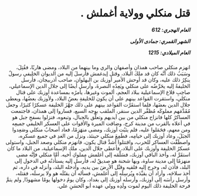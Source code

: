 <h1 dir="rtl">قتل منكلي وولاية أغملش .</h1>

<h5 dir="rtl">العام الهجري:  612

الشهر القمري: جمادى الأولى

العام الميلادي: 1215</h5>

<p dir="rtl">انهزم منكلي صاحب همذان وأصفهان والري وما بينهما من البلاد، ومضى هاربًا، فقُتِلَ، وسَبَبُ ذلك أنَّه كان قد ملكَ البلاد، وقتل إيدغمش فأُرسلَ إليه من الديوان الخليفي رسولٌ ينكِرُ ذلك عليه، وكان قد أوحش الأمير أوزبك بن البهلوان، صاحب أذربيجان، فأرسل الخليفةُ إليه يحَرِّضُه على منكلي ويَعِدُه النصرةَ، وأرسل أيضًا إلى جلال الدين الإسماعيلي، صاحِبِ قلاع الإسماعيلية ببلاد العجم، ألموت وغيرها، يأمرُه بمساعدة أوزبك على قتال منكلي، واستقرت القواعد بينهم على أن يكون للخليفةِ بعضُ البلاد، ولأوزبك بعضُها، ويعطى جلال الدين بعضَها، فلما استقَرَّت القواعد بينهم على ذلك جهَّزَ الخليفة عسكرًا كثيرًا، وجعل مُقَدَّمَهم مملوكَه مُظفَّر الدين سنقر، الملقب بوجه السبع، فساروا إلى همذان، فاجتمعت العساكرُ كلها فانزاح منكلي من بين أيديهم وتعلَّق بالجبال، وتبعوه، فنزلوا بسفحِ جبل هو في أعلاه بالقرب من مدينة كرج، وضاقت الميرة والأقوات على العسكر الخليفي جميعِه ومن معهم، فحَمَلوا عليه، فلم يثبُت أوزبك، ومضى منهَزِمًا، فعاد أصحابُ منكلي وصَعِدوا الجبَلَ، وعاد أوزبك إلى خيامِه، فطَمِعَ منكلي حينئذ، ونزل من الغدِ في جميع عسكرِه، واصطَفَّت العساكر للحرب، واقتتلوا أشدَّ قتال يكون، فانهزم منكلي وصعد الجبل، واستولى عسكرُ الخليفة وأوزبك على البلاد، فأعطى جلال الدين، ملك الإسماعيلية، من البلاد ما كان استقَرَّ له، وأخذ الباقي أوزبك، فسَلَّمَه إلى أغلمش مملوكِ أخيه. أمَّا منكلي فإنَّه مضى منهزمًا إلى مدينة ساوة، وبها شحنة هو صديقٌ له، فأرسل إليه يستأذنُه في الدخول إلى البلد، فأذن له، وخرج إليه فلقيه وقبَّل الأرضَ بين يديه، وأدخله البلد، وأنزله في داره، ثم أخذ سلاحَه، وأراد أن يقيِّدَه ويُرسِلَه إلى أغلمش، فسأله أن يقتُلَه هو ولا يرسلَه، فقتله، وأرسل رأسَه إلى أوزبك، وأرسله أوزبك إلى بغداد، وكان يومُ دخولها يومًا مشهودًا, ولم يتمَّ فرحة الخليفة ذلك اليوم لموت ولَدِه وولي عهده أبو الحسَنِ علي.</p></br>
